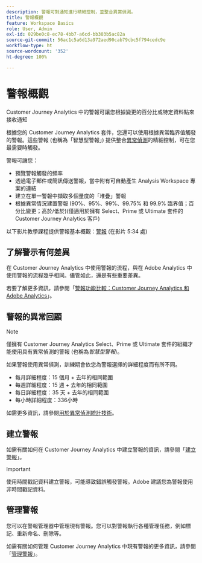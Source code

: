 ```yaml
---
description: 警報可對通知進行精細控制，並整合異常偵測。
title: 警報概觀
feature: Workspace Basics
role: User, Admin
exl-id: 029be0c8-ec78-4bb7-a6cd-bb303b5ac82a
source-git-commit: 56ac1c5a6d13a972aed90cab79cbc5f794cedc9e
workflow-type: ht
source-wordcount: '352'
ht-degree: 100%

---
```


# 警報概觀

Customer Journey Analytics 中的警報可讓您根據變更的百分比或特定資料點來接收通知

根據您的 Customer Journey Analytics 套件，您還可以使用根據異常臨界值觸發的警報。這些警報 (也稱為「智慧型警報」) 提供整合[異常偵測](/help/analysis-workspace/c-anomaly-detection/anomaly-detection.md)的精細控制，可在您最需要時觸發。

警報可讓您：

* 預覽警報觸發的頻率
* 透過電子郵件或簡訊傳送警報，當中附有可自動產生 Analysis Workspace 專案的連結
* 建立在單一警報中擷取多個量度的「堆疊」警報
* 根據異常情況建置警報 (90%、95%、99%、99.75% 和 99.9% 臨界值；百分比變更；高於/低於)(僅適用於擁有 Select、Prime 或 Ultimate 套件的 Customer Journey Analytics 客戶)

以下影片教學課程提供警報基本概觀：[警報](https://experienceleague.adobe.com/docs/analytics-learn/tutorials/data-science/intelligent-alerts.html?lang=zh-Hant) (在影片 5:34 處)

## 了解警示有何差異

在 Customer Journey Analytics 中使用警報的流程，與在 Adobe Analytics 中使用警報的流程幾乎相同。儘管如此，還是有些重要差異。

若要了解更多資訊，請參閱「[警報功能比較：Customer Journey Analytics 和 Adob&#x200B;&#x200B;e Analytics](/help/components/c-intelligent-alerts/alerts-feature-comparison.md)」。

## 警報的異常回顧

>[!NOTE]
>
>僅擁有 Customer Journey Analytics Select、Prime 或 Ultimate 套件的組織才能使用具有異常偵測的警報 (也稱為&#x200B;_智慧型警報_)。

如果警報使用異常偵測，訓練期會依您為警報選擇的詳細程度而有所不同。

* 每月詳細程度：15 個月 + 去年的相同範圍
* 每週詳細程度：15 週 + 去年的相同範圍
* 每日詳細程度：35 天 + 去年的相同範圍
* 每小時詳細程度：336小時

如需更多資訊，請參閱[用於異常偵測統計技術](/help/analysis-workspace/c-anomaly-detection/statistics-anomaly-detection.md)。

## 建立警報

如需有關如何在 Customer Journey Analytics 中建立警報的資訊，請參閱「[建立警報](/help/components/c-intelligent-alerts/alert-builder.md)」。

>[!IMPORTANT]
>
>使用時間戳記資料建立警報，可能導致錯誤觸發警報。Adobe 建議您為警報使用非時間戳記資料。

## 管理警報

您可以在警報管理器中管理現有警報。您可以對警報執行各種管理任務，例如標記、重新命名、刪除等。

如需有關如何管理 Customer Journey Analytics 中現有警報的更多資訊，請參閱「[管理警報](/help/components/c-intelligent-alerts/alert-manager.md)」。
